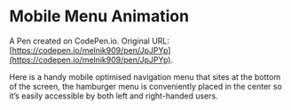 # Mobile Menu Animation

A Pen created on CodePen.io. Original URL: [https://codepen.io/melnik909/pen/JpJPYp](https://codepen.io/melnik909/pen/JpJPYp).

Here is a handy mobile optimised navigation menu that sites at the bottom of the screen, the hamburger menu is conveniently placed in the center so it’s easily accessible by both left and right-handed users. 
